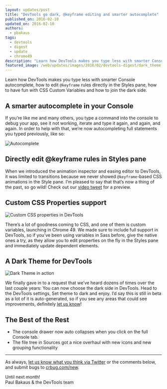 ```yaml
---
layout: updates/post
title: "DevTools go dark, @keyframe editing and smarter autocomplete"
published_on: 2016-02-10
updated_on: 2016-02-10
authors:
  - pbakaus
tags:
  - devtools
  - digest
  - update
  - chrome49
description: "Learn how DevTools makes you type less with smarter Console autocomplete, how to edit <code>@keyframe</code> rules directly in the Styles pane, how to have fun with CSS Custom Variables and how to join the dark side."
featured_image: /web/updates/images/2016/02/devtools-digest/dark_theme.png
---
```


<p class="intro">Learn how DevTools makes you type less with smarter Console autocomplete, how to edit <code>@keyframe</code> rules directly in the Styles pane, how to have fun with CSS Custom Variables and how to join the dark side.</p>

## A smarter autocomplete in your Console

If you’re like me and many others, you type a command into the console to debug your app, see it not working, iterate and type it again, and again, and again. In order to help with that, we’re now autocompleting full statements you typed previously, like so:

![Autocomplete](/web/updates/images/2016/02/devtools-digest/autocomplete.png)

## Directly edit @keyframe rules in Styles pane

When we introduced the animation inspector and easing editor to DevTools, it was limited to transitions because we never showed `@keyframe`-based CSS animations in the Style pane. I’m pleased to say that that’s now a thing of the past, so go wild! Check out our [video tweet](https://twitter.com/ChromeDevTools/status/694966453376675840) for a preview.

## Custom CSS Properties support

![Custom CSS properties in DevTools](/web/updates/images/2016/02/devtools-digest/css-custom-properties.gif)

There’s a lot of goodness coming to CSS, and one of them is custom variables, launching in Chrome 49. We made sure to include full support in DevTools, so if you’ve been using variables in Sass before, give the native ones a try, as they allow you to edit properties on the fly in the Styles pane and immediately update dependent elements.

## A Dark Theme for DevTools

![Dark Theme in action](/web/updates/images/2016/02/devtools-digest/dark_theme.png)

We finally gave in to a request that we’ve heard dozens of times over the last couple years: You can now choose the dark side in DevTools. Head to the DevTools settings, Set theme to dark and enjoy. I’d say this is still in beta as a lot of it is auto-generated, so if you see any areas that could see improvements, definitely [let us know](https://crbug.com/new)!

## The Best of the Rest

  * The console drawer now auto collapses when you click on the full Console tab.
  * The file tree in Sources got a nice overhaul with new icons and new grouping functionality

- - -

As always, [let us know what you think via 
Twitter](https://twitter.com/intent/tweet?text=%40ChromeDevTools) or the 
comments below, and submit bugs to [crbug.com/new](https://crbug.com/new).

Until next month!  
Paul Bakaus & the DevTools team